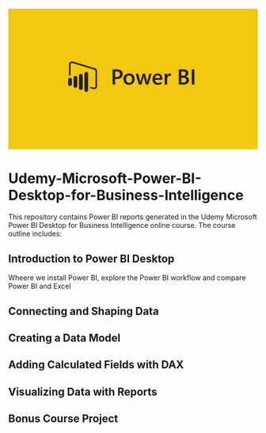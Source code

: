 <p align="center">
  <img width="800" src="https://github.com/Mufumi/Udemy---Microsoft-Power-BI-Desktop-for-Business-Intelligence/blob/main/Power_BI_logo.png">
</p>

# Udemy-Microsoft-Power-BI-Desktop-for-Business-Intelligence
This repository contains Power BI reports generated in the Udemy Microsoft Power BI Desktop for Business Intelligence online course. The course outline includes:

## Introduction to Power BI Desktop ##

Wheere we install Power BI, explore the Power BI workflow and compare Power BI and Excel
## Connecting and Shaping Data ##



## Creating a Data Model ##
## Adding Calculated Fields with DAX ##
## Visualizing Data with Reports ##
## Bonus Course Project ##
